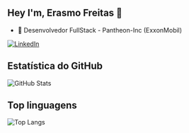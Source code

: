 ## Hey I'm, Erasmo Freitas 👋
- 🌱 Desenvolvedor FullStack - Pantheon-Inc (ExxonMobil)

[![LinkedIn](https://img.shields.io/badge/LinkedIn-000?style=for-the-badge&logo=linkedin&logoColor=0E76A8)](https://www.linkedin.com/in/erasmofreitas/)

## Estatística do GitHub
![GitHub Stats](https://github-readme-stats.vercel.app/api?username=erasmofreitas&theme=transparent&bg_color=000&border_color=30A3DC&show_icons=true&icon_color=30A3DC&title_color=E94D5F&text_color=FFF)

## Top linguagens
![Top Langs](https://github-readme-stats-git-masterrstaa-rickstaa.vercel.app/api/top-langs/?username=erasmofreitas&bg_color=000&border_color=30A3DC&title_color=E94D5F&text_color=FFF)

